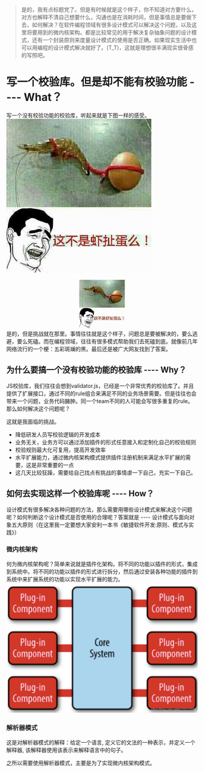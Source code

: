 > 是的，我有点标题党了。但是有时候就是这个样子，你不知道对方要什么，对方也解释不清自己想要什么，沟通也是在消耗时间，但是事情总是要做下去，如何解决？在软件编程领域有很多设计模式可以解决这个问题，以及这里将要用到的微内核架构。都是比较常见的用于解决复杂抽象问题的设计模式，还有一个封装原则来度量设计模式的使用是否正确。如果现实生活中也可以用编程的设计模式解决就好了。(T_T)，这就是理想很丰满现实很骨感的写照吧。

# 写一个校验库。但是却不能有校验功能 ---- What？

写一个没有校验功能的校验库，听起来就是下图一样的感受。
![avatar](/doc/images/1.jpeg)
<div align="center">
  <img src="/doc/images/1.jpeg" alt="hoppscotch.io logo" height="128">
</div>
是的，但是挑战就在那里。事情往往就是这个样子，问题总是要被解决的，要么逃避，要么死磕。而在编程领域，往往有很多模式帮助我们去死磕到底。就像前几年网络流行的一个梗：五彩斑斓的黑。最后还是被广大网友找到了答案。

## 为什么要搞一个没有校验功能的校验库 ---- Why？
JS校验库，我们往往会想到validator.js，已经是一个非常优秀的校验库了。并且提供了扩展接口，通过不同的rule组合来满足不同的业务场景需要。但是往往也会带来一个问题，业务代码臃肿。同一个team不同的人可能会写很多重复的rule。那么如何解决这个问题呢？

这就是我面临的挑战。
- 降低研发人员写校验逻辑的开发成本
- 业务无关，业务方可以通过添加插件的形式任意接入和定制化自己的校验规则
- 校验规则最大化可复用，提高开发效率
- 水平扩展能力，通过微内核架构模式提供插件注册机制来满足水平扩展的需要，这是非常重要的一点
- 这几天比较狂躁，需要给自己找点有挑战的事情虐一下自己，充实一下自己。

## 如何去实现这样一个校验库呢 ---- How？
设计模式有很多解决各种问题的方法，那么需要用哪些设计模式来解决这个问题呢？如何判断这个设计模式是否使用的合理呢？答案就是 ---- 设计模式与面向对象五大原则（在这里我一定要想大家安利一本书《敏捷软件开发:原则、模式与实践》）

### 微内核架构
何为微内核架构呢？简单来说就是插件化架构。将不同的功能以插件的形式，集成到系统中。将不同的功能以插件的形式进行拆分，然后通过安装各种功能的插件到系统中来扩展系统的功能以实现水平扩展的能力。
![avatar](/doc/images/2.png)

### 解析器模式
这是对解析器模式的解释：给定一个语言, 定义它的文法的一种表示，并定义一个解释器, 该解释器使用该表示来解释语言中的句子。

之所以需要使用解析器模式，主要是为了实现微内核架构模式。